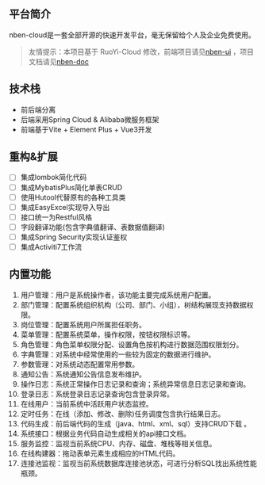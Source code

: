 ## 平台简介

nben-cloud是一套全部开源的快速开发平台，毫无保留给个人及企业免费使用。

> 友情提示：本项目基于 RuoYi-Cloud 修改，前端项目请见[nben-ui](https://github.com/fourcows/nben-ui) ，项目文档请见[nben-doc](https://fourcows.github.io/nben-doc)

## 技术栈
* 前后端分离
* 后端采用Spring Cloud & Alibaba微服务框架
* 前端基于Vite + Element Plus + Vue3开发

## 重构&扩展    
- [ ] 集成lombok简化代码
- [ ] 集成MybatisPlus简化单表CRUD
- [ ] 使用Hutool代替原有的各种工具类
- [ ] 集成EasyExcel实现导入导出
- [ ] 接口统一为Restful风格  
- [ ] 字段翻译功能(包含字典值翻译、表数据值翻译) 
- [ ] 集成Spring Security实现认证鉴权
- [ ] 集成Activiti7工作流

## 内置功能

1.  用户管理：用户是系统操作者，该功能主要完成系统用户配置。
2.  部门管理：配置系统组织机构（公司、部门、小组），树结构展现支持数据权限。
3.  岗位管理：配置系统用户所属担任职务。
4.  菜单管理：配置系统菜单，操作权限，按钮权限标识等。
5.  角色管理：角色菜单权限分配、设置角色按机构进行数据范围权限划分。
6.  字典管理：对系统中经常使用的一些较为固定的数据进行维护。
7.  参数管理：对系统动态配置常用参数。
8.  通知公告：系统通知公告信息发布维护。
9.  操作日志：系统正常操作日志记录和查询；系统异常信息日志记录和查询。
10. 登录日志：系统登录日志记录查询包含登录异常。
11. 在线用户：当前系统中活跃用户状态监控。
12. 定时任务：在线（添加、修改、删除)任务调度包含执行结果日志。
13. 代码生成：前后端代码的生成（java、html、xml、sql）支持CRUD下载 。
14. 系统接口：根据业务代码自动生成相关的api接口文档。
15. 服务监控：监视当前系统CPU、内存、磁盘、堆栈等相关信息。
16. 在线构建器：拖动表单元素生成相应的HTML代码。
17. 连接池监视：监视当前系统数据库连接池状态，可进行分析SQL找出系统性能瓶颈。



